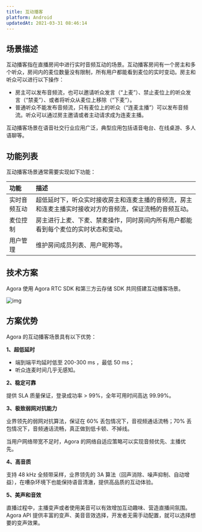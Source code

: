 ```yaml
---
title: 互动播客
platform: Android
updatedAt: 2021-03-31 08:46:14
---
```


## 场景描述

互动播客指在直播房间中进行实时音频互动的场景。互动播客房间有一个房主和多个听众，房间内的麦位数量没有限制，所有用户都能看到麦位的实时变动。房主和听众可以进行以下操作：

- 房主可以发布音频流，也可以邀请听众发言（“上麦”）、禁止麦位上的听众发言（“禁麦”）、或者将听众从麦位上移除（“下麦”）。
- 普通听众不能发布音频流，只有麦位上的听众（“连麦主播”）可以发布音频流。听众可以通过房主邀请或者主动请求成为连麦主播。

互动播客场景在语音社交行业应用广泛，典型应用包括语音电台、在线桌游、多人语聊等。

## 功能列表

互动播客场景通常需要实现如下功能：

| 功能         | 描述                                                                                                     |
| :----------- | :------------------------------------------------------------------------------------------------------- |
| 实时音频互动 | 超低延时下，听众实时接收房主和连麦主播的音频流，房主和连麦主播实时接收对方的音频流，保证流畅的音频互动。 |
| 麦位控制     | 房主进行上麦、下麦、禁麦操作，同时房间内所有用户都能看到每个麦位的实时状态和变动。                       |
| 用户管理     | 维护房间成员列表、用户昵称等。                                                                           |

## 技术方案

Agora 使用 Agora RTC SDK 和第三方云存储 SDK 共同搭建互动播客场景。

![img](https://confluence.agoralab.co/download/attachments/721393249/image2021-3-29_15-31-1.png?version=1&modificationDate=1617003061681&api=v2)

## 方案优势

Agora 的互动播客场景具有以下优势：

**1、超低延时**

- 端到端平均延时低至 200-300 ms ，最低 50 ms；
- 听众连麦时间几乎无感知。

**2、稳定可靠**

提供 SLA 质量保证，登录成功率 > 99%，全年可用时间高达 99.99%。

**3、极致弱网对抗能力**

业界领先的弱网对抗算法，保证在 60% 丢包情况下，音视频通话流畅；70% 丢包情况下，音频通话流畅，真正做到低卡顿、不掉线。

当用户网络带宽不足时，Agora 的网络自适应策略可以实现音频优先、主播优先。

**4、高音质**

支持 48 kHz 全频带采样，业界领先的 3A 算法（回声消除、噪声抑制、自动增益），在嘈杂环境下也能保持语音清澈，提供高品质的互动体验。

**5、美声和音效**

直播过程中，主播变声或者使用美音可以有效增加互动趣味、营造直播间氛围。Agora API 提供丰富的变声、美音音效选择，开发者无需手动配置，就可以选择想要的变声效果。

